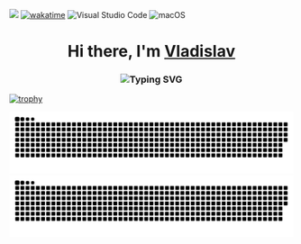 ![](https://komarev.com/ghpvc/?username=VladislavVovk)
[![wakatime](https://wakatime.com/badge/user/45855d9b-ba3b-4d27-8a19-ea7b4eb16dce.svg)](https://wakatime.com/@45855d9b-ba3b-4d27-8a19-ea7b4eb16dce)
![Visual Studio Code](https://img.shields.io/badge/Visual%20Studio%20Code-0078d7.svg?style=for-the-badge&logo=visual-studio-code&logoColor=white)
![macOS](https://img.shields.io/badge/mac%20os-000000?style=for-the-badge&logo=macos&logoColor=F0F0F0)

<h1 align="center">Hi there, I'm <a href="https://t.me/verge_devoted_moon" target="_blank">Vladislav</a> 
<h3 align="center"><img src="https://readme-typing-svg.herokuapp.com?font=&size=21&pause=1000&color=1173F7&width=435&lines=Frontend+developer+from+Russia+" alt="Typing SVG" /></h3>

[![trophy](https://github-profile-trophy.vercel.app/?username=VladislavVovk&theme=onedark&column=-1)](https://github.com/VladislavVovk/github-profile-trophy)


![github contribution grid snake animation](https://raw.githubusercontent.com/VladislavVovk/VladislavVovk/output/github-contribution-grid-snake-dark.svg#gh-dark-mode-only)![github contribution grid snake animation](https://raw.githubusercontent.com/VladislavVovk/VladislavVovk/output/github-contribution-grid-snake.svg#gh-light-mode-only)
